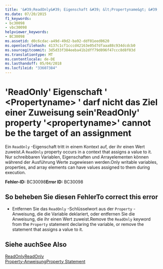 ```yaml
---
title: '&#39;ReadOnly&#39; Eigenschaft &#39; &lt;Propertyname&gt; &#39; darf nicht das Ziel einer Zuweisung sein'
ms.date: 07/20/2015
f1_keywords:
- bc30098
- vbc30098
helpviewer_keywords:
- BC30098
ms.assetid: d0c6cdac-a49d-49d2-ba92-ddf01eed0620
ms.openlocfilehash: 4137c1cf1cccd42163e05d7dfaaa88c934dcdcb0
ms.sourcegitcommit: 3d5d33f384eeba41b2dff79d096f47ccc8d8f03d
ms.translationtype: MT
ms.contentlocale: de-DE
ms.lasthandoff: 05/04/2018
ms.locfileid: "33607384"
---
```

# <a name="39readonly39-property-39ltpropertynamegt39-cannot-be-the-target-of-an-assignment"></a><span data-ttu-id="5deeb-102">&#39;ReadOnly&#39; Eigenschaft &#39; &lt;Propertyname&gt; &#39; darf nicht das Ziel einer Zuweisung sein</span><span class="sxs-lookup"><span data-stu-id="5deeb-102">&#39;ReadOnly&#39; property &#39;&lt;propertyname&gt;&#39; cannot be the target of an assignment</span></span>
<span data-ttu-id="5deeb-103">Ein `ReadOnly` -Eigenschaft tritt in einem Kontext auf, der ihr einen Wert zuweist.</span><span class="sxs-lookup"><span data-stu-id="5deeb-103">A `ReadOnly` property occurs in a context that assigns a value to it.</span></span> <span data-ttu-id="5deeb-104">Nur schreibbaren Variablen, Eigenschaften und Arrayelementen können während der Ausführung Werte zugewiesen werden.</span><span class="sxs-lookup"><span data-stu-id="5deeb-104">Only writable variables, properties, and array elements can have values assigned to them during execution.</span></span>  
  
 <span data-ttu-id="5deeb-105">**Fehler-ID:** BC30098</span><span class="sxs-lookup"><span data-stu-id="5deeb-105">**Error ID:** BC30098</span></span>  
  
## <a name="to-correct-this-error"></a><span data-ttu-id="5deeb-106">So beheben Sie diesen Fehler</span><span class="sxs-lookup"><span data-stu-id="5deeb-106">To correct this error</span></span>  
  
-   <span data-ttu-id="5deeb-107">Entfernen Sie das `ReadOnly` -Schlüsselwort aus der `Property` -Anweisung, die die Variable deklariert, oder entfernen Sie die Anweisung, die ihr einen Wert zuweist.</span><span class="sxs-lookup"><span data-stu-id="5deeb-107">Remove the `ReadOnly` keyword from the `Property` statement declaring the variable, or remove the statement that assigns a value to it.</span></span>  
  
## <a name="see-also"></a><span data-ttu-id="5deeb-108">Siehe auch</span><span class="sxs-lookup"><span data-stu-id="5deeb-108">See Also</span></span>  
 [<span data-ttu-id="5deeb-109">ReadOnly</span><span class="sxs-lookup"><span data-stu-id="5deeb-109">ReadOnly</span></span>](../../visual-basic/language-reference/modifiers/readonly.md)  
 [<span data-ttu-id="5deeb-110">Property-Anweisung</span><span class="sxs-lookup"><span data-stu-id="5deeb-110">Property Statement</span></span>](../../visual-basic/language-reference/statements/property-statement.md)
